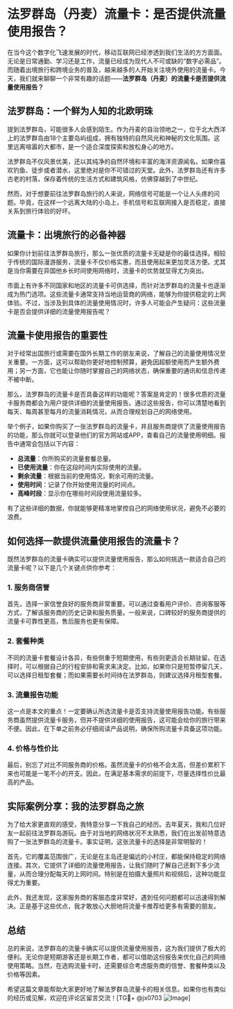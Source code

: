 # 法罗群岛（丹麦）流量卡：是否提供流量使用报告？

在当今这个数字化飞速发展的时代，移动互联网已经渗透到我们生活的方方面面。无论是日常通勤、学习还是工作，流量已经成为现代人不可或缺的“数字必需品”。而随着出境旅行和跨境业务的普及，越来越多的人开始关注境外使用的流量卡。今天，我们就来聊聊一个非常有趣的话题——**法罗群岛（丹麦）的流量卡是否提供流量使用报告？**

## 法罗群岛：一个鲜为人知的北欧明珠

提到法罗群岛，可能很多人会感到陌生。作为丹麦的自治领地之一，位于北大西洋上的法罗群岛由18个主要岛屿组成，拥有独特的自然风光和神秘的文化氛围。这里远离喧嚣的大都市，是一个适合深度探索和放松身心的地方。

法罗群岛不仅风景优美，还以其纯净的自然环境和丰富的海洋资源闻名。如果你喜欢钓鱼、徒步或者潜水，这里绝对是你不可错过的天堂。此外，法罗群岛还有许多古老的村落，保存着传统的生活方式和建筑风格，仿佛穿越到了中世纪。

然而，对于想要前往法罗群岛旅行的人来说，网络信号可能是一个让人头疼的问题。毕竟，在这样一个远离大陆的小岛上，手机信号和互联网接入是否稳定，直接关系到旅行体验的好坏。

## 流量卡：出境旅行的必备神器

如果你计划前往法罗群岛旅行，那么一张优质的流量卡无疑是你的最佳选择。相较于传统的国际漫游服务，流量卡不仅价格实惠，而且使用起来更加灵活方便。尤其是当你需要在异国他乡长时间使用网络时，流量卡的优势就显得尤为突出。

市面上有许多不同国家和地区的流量卡可供选择，而针对法罗群岛的流量卡也逐渐成为热门选项。这些流量卡通常支持当地运营商的网络，能够为你提供稳定的上网体验。不过，当涉及到具体的流量使用情况时，许多人可能会产生疑问：这些流量卡是否会提供详细的流量使用报告呢？

## 流量卡使用报告的重要性

对于经常出国旅行或需要在国外长期工作的朋友来说，了解自己的流量使用情况至关重要。一方面，这可以帮助你更好地控制预算，避免因超额使用而产生额外费用；另一方面，它也能让你随时掌握自己的网络状态，确保重要的通讯和信息传递不被中断。

那么，法罗群岛的流量卡是否具备这样的功能呢？答案是肯定的！很多优质的流量卡服务商都会为用户提供详细的流量使用报告。通过这些报告，你可以清楚地看到每天、每周甚至每月的流量消耗情况，从而合理规划自己的网络使用。

举个例子，如果你购买了一张法罗群岛的流量卡，并且服务商提供了流量使用报告的功能，那么你就可以登录他们的官方网站或APP，查看自己的流量使用明细。报告中通常会包括以下内容：

- **总流量**：你所购买的流量套餐总量。
- **已使用流量**：你在这段时间内实际使用的流量。
- **剩余流量**：根据当前的使用情况，剩余可用的流量。
- **使用时间**：记录了你开始使用流量的时间点。
- **高峰时段**：显示你在哪些时间段使用流量较多。

有了这些详细的数据，你就能够更精准地掌控自己的网络使用状况，避免不必要的浪费。

## 如何选择一款提供流量使用报告的流量卡？

既然法罗群岛的流量卡确实可以提供流量使用报告，那么如何挑选一款适合自己的流量卡呢？以下是几个关键点供你参考：

### 1. **服务商信誉**
首先，选择一家信誉良好的服务商非常重要。可以通过查看用户评价、咨询客服等方式，了解该服务商的历史记录和服务质量。一般来说，口碑较好的服务商提供的流量卡可靠性更高，售后服务也更有保障。

### 2. **套餐种类**
不同的流量卡套餐设计各异，有些侧重于短期使用，有些则更适合长期驻留。在选择时，可以根据自己的行程安排和需求来决定。比如，如果你只是短暂停留几天，可以选择日租型套餐；而如果需要长时间待在法罗群岛，则建议选择月租型套餐。

### 3. **流量报告功能**
这一点是本文的重点！一定要确认所选流量卡是否支持流量使用报告功能。有些服务商虽然提供流量卡服务，但并不提供详细的使用报告，这可能会给你的旅行带来不便。因此，在下单之前务必仔细阅读产品说明，确保所购流量卡具备这项功能。

### 4. **价格与性价比**
最后，别忘了对比不同服务商的价格。虽然流量卡的价格不会太高，但差价累积下来也可能是一笔不小的开支。因此，在满足基本需求的前提下，尽量选择性价比最高的产品。

## 实际案例分享：我的法罗群岛之旅

为了给大家更直观的感受，我特意分享一下我自己的经历。去年夏天，我和几位好友一起前往法罗群岛游玩。由于对当地的网络状况不太熟悉，我们在出发前特意选购了一张法罗群岛的流量卡。事实证明，这张流量卡的选择是非常明智的！

首先，它的覆盖范围很广，无论是在主岛还是偏远的小村庄，都能保持稳定的网络连接。其次，它提供了详细的流量使用报告，让我们随时了解自己还剩下多少流量，从而合理分配每天的上网时间。特别是在拍摄大量照片和视频后，这种功能显得尤为重要。

此外，我还发现，这家服务商的客服态度非常好，遇到任何问题都可以迅速得到解决。正是基于这些优点，我才敢放心大胆地将流量卡推荐给更多有需要的朋友。

## 总结

总的来说，法罗群岛的流量卡确实可以提供流量使用报告，这为我们提供了极大的便利。无论你是短期游客还是长期工作者，都可以借助这份报告来优化自己的网络使用策略。当然，在选购流量卡时，还需要综合考虑服务商的信誉、套餐种类以及价格等因素。

希望这篇文章能帮助大家更好地了解法罗群岛流量卡的相关信息。如果你也有类似的经历或见解，欢迎在评论区留言交流！[TG💪+ @jx0703 ![Image](https://github.com/user-attachments/assets/dbca1d08-cadb-493c-b0ec-ad6f7a83f270)]